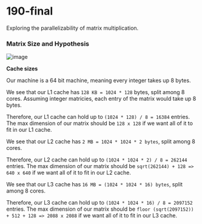 # 190-final

Exploring the parallelizability of matrix multiplication.


### Matrix Size and Hypothesis 

![image](https://github.com/user-attachments/assets/7e34ed63-23c3-4896-9bf3-4d3f0e4b0885)

**Cache sizes**

Our machine is a 64 bit machine, meaning every integer takes up 8 bytes.

We see that our L1 cache has `128 KB = 1024 * 128` bytes, split among 8 cores. Assuming integer matricies, each entry of the matrix would take up 8 bytes. 

Therefore, our L1 cache can hold up to `(1024 * 128) / 8 = 16384` entries. The max dimension of our matrix should be `128 x 128` if we want all of it to fit in our L1 cache.

We see that our L2 cache has `2 MB = 1024 * 1024 * 2 bytes`, split among 8 cores.

Therefore, our L2 cache can hold up to `(1024 * 1024 * 2) / 8 = 262144` entries. The max dimension of our matrix should be `sqrt(262144) + 128 =>  640 x 640` if we want all of it to fit in our L2 cache.

We see that our L3 cache has `16 MB = (1024 * 1024 * 16) bytes`, split among 8 cores. 

Therefore, our L3 cache can hold up to `(1024 * 1024 * 16) / 8 = 2097152` entries. The max dimension of our matrix should be `floor (sqrt(2097152)) + 512 + 128 => 2088 x 2088` if we want all of it to fit in our L3 cache.
